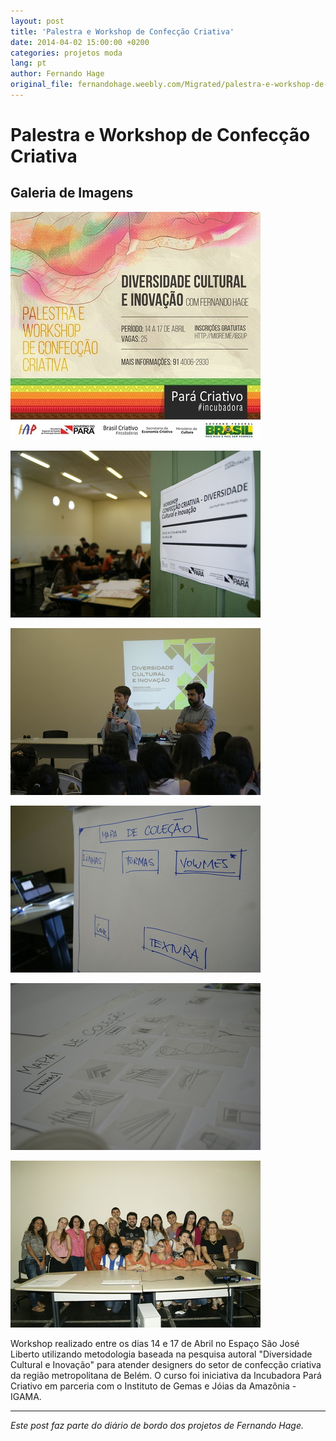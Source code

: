 ```yaml
---
layout: post
title: 'Palestra e Workshop de Confecção Criativa'
date: 2014-04-02 15:00:00 +0200
categories: projetos moda
lang: pt
author: Fernando Hage
original_file: fernandohage.weebly.com/Migrated/palestra-e-workshop-de-confeccao-criativa.html
---
```


# Palestra e Workshop de Confecção Criativa

## Galeria de Imagens

![Palestra e Workshop de Confecção Criativa](/assets/images/palestra-e-workshop-de-confeccao-criativa-01.jpg)

![Palestra e Workshop de Confecção Criativa](/assets/images/palestra-e-workshop-de-confeccao-criativa-02.jpg)

![Palestra e Workshop de Confecção Criativa](/assets/images/palestra-e-workshop-de-confeccao-criativa-03.jpg)

![Palestra e Workshop de Confecção Criativa](/assets/images/palestra-e-workshop-de-confeccao-criativa-04.jpg)

![Palestra e Workshop de Confecção Criativa](/assets/images/palestra-e-workshop-de-confeccao-criativa-05.jpg)

![Palestra e Workshop de Confecção Criativa](/assets/images/palestra-e-workshop-de-confeccao-criativa-06.jpg)

Workshop realizado entre os dias 14 e 17 de Abril no Espaço São José Liberto utilizando metodologia baseada na pesquisa autoral "Diversidade Cultural e Inovação" para atender designers do setor de confecção criativa da região metropolitana de Belém. O curso foi iniciativa da Incubadora Pará Criativo em parceria com o Instituto de Gemas e Jóias da Amazônia - IGAMA.

---

*Este post faz parte do diário de bordo dos projetos de Fernando Hage.*